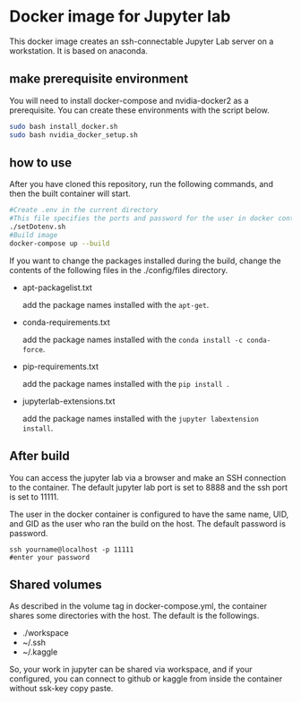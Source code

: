 # Docker image for Jupyter lab
This docker image creates an ssh-connectable Jupyter Lab server on a workstation.
It is based on anaconda.

## make prerequisite environment
You will need to install docker-compose and nvidia-docker2 as a prerequisite.
You can create these environments with the script below.
```sh
sudo bash install_docker.sh
sudo bash nvidia_docker_setup.sh
```

## how to use 
After you have cloned this repository, run the following commands, and then the built container will start.

```sh
#Create .env in the current directory
#This file specifies the ports and password for the user in docker container.
./setDotenv.sh 
#Build image
docker-compose up --build
```
If you want to change the packages installed during the build, change the contents of the following files in the ./config/files directory.


- apt-packagelist.txt 

  add the package names installed with the `apt-get`.  

- conda-requirements.txt

  add the package names installed with the `conda install -c conda-force`.  

- pip-requirements.txt

  add the package names installed with the `pip install `.  

- jupyterlab-extensions.txt

  add the package names installed with the `jupyter labextension install`.  


## After build
You can access the jupyter lab via a browser and make an SSH connection to the container.
The default jupyter lab port is set to 8888 and the ssh port is set to 11111.

The user in the docker container is configured to have the same name, UID, and GID as the user who ran the build on the host.
The default password is password.

```
ssh yourname@localhost -p 11111
#enter your password
```

## Shared volumes

As described in the volume tag in docker-compose.yml, the container shares some directories with the host.
The default is the followings.
- ./workspace 
- ~/.ssh
- ~/.kaggle

So, your work in jupyter can be shared via workspace, and if your configured, you can connect to github or kaggle from inside the container without ssk-key copy paste.
